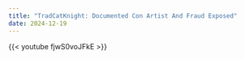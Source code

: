 ```yaml
---
title: "TradCatKnight: Documented Con Artist And Fraud Exposed"
date: 2024-12-19
---
```


{{< youtube fjwS0voJFkE >}}
